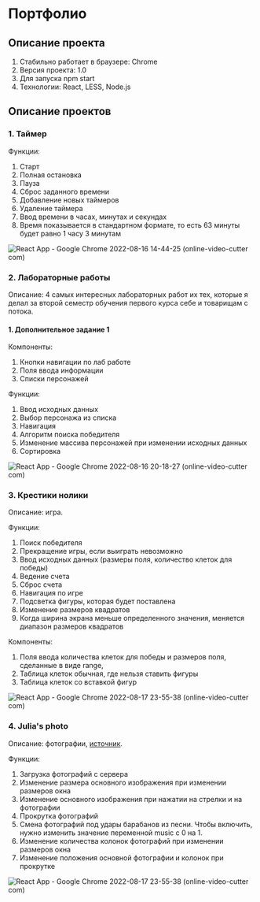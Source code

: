 # Портфолио

## Описание проекта

1. Стабильно работает в браузере: Chrome
2. Версия проекта: 1.0
3. Для запуска npm start
4. Технологии: React, LESS, Node.js

## Описание проектов 

### 1. Таймер
Функции: 
1. Старт
2. Полная остановка
3. Пауза 
4. Сброс заданного времени
5. Добавление новых таймеров
6. Удаление таймера
7. Ввод времени в часах, минутах и секундах
8. Время показывается в стандартном формате, то есть 63 минуты будет равно 1 часу 3 минутам

![React App - Google Chrome 2022-08-16 14-44-25 (online-video-cutter com)](https://user-images.githubusercontent.com/59875675/184827069-30f68796-e464-4842-a100-78baf306c13f.gif)

### 2. Лабораторные работы
Описание: 4 самых интересных лабораторных работ их тех, которые я делал за второй семестр обучения первого курса себе и товарищам с потока. 

#### 1. Дополнительное задание 1
Компоненты:
1. Кнопки навигации по лаб работе
2. Поля ввода информации
3. Списки персонажей

Функции: 
1. Ввод исходных данных
2. Выбор персонажа из списка
3. Навигация 
4. Алгоритм поиска победителя 
5. Изменение массива персонажей при изменении исходных данных
6. Сортировка

![React App - Google Chrome 2022-08-16 20-18-27 (online-video-cutter com)](https://user-images.githubusercontent.com/59875675/184900217-73d1f5e3-eca4-423b-9163-3fda9601a8cf.gif)

### 3. Крестики нолики
Описание: игра.

Функции: 
1. Поиск победителя
2. Прекращение игры, если выиграть невозможно
3. Ввод исходных данных (размеры поля, количество клеток для победы)
4. Ведение счета
5. Сброс счета
6. Навигация по игре
7. Подсветка фигуры, которая будет поставлена
8. Изменение размеров квадратов
9. Когда ширина экрана меньше определенного значения, меняется диапазон размеров квадратов

Компоненты:
1. Поля ввода количества клеток для победы и размеров поля, сделанные в виде range, 
2. Таблица клеток обычная, где нельзя ставить фигуры
3. Таблица клеток со вставкой фигур

![React App - Google Chrome 2022-08-17 23-55-38 (online-video-cutter com)](https://user-images.githubusercontent.com/59875675/185199372-4bff0305-c5fb-407c-aac2-3d003965d323.gif)

### 4. Julia's photo
Описание: фотографии, <a href='https://vk.com/persiiiiiimmon'>источник</a>.

Функции: 
1. Загрузка фотографий с сервера
2. Изменение размера основного изображения при изменении размеров окна
3. Изменение основного изображения при нажатии на стрелки и на фотографии
4. Прокрутка фотографий
5. Смена фотографий под удары барабанов из песни. Чтобы включить, нужно изменить значение переменной music с 0 на 1.
6. Изменение количества колонок фотографий при изменении размеров окна
7. Изменение положения основной фотографии и колонок при прокрутке

![React App - Google Chrome 2022-08-17 23-55-38 (online-video-cutter com)](https://user-images.githubusercontent.com/59875675/185199372-4bff0305-c5fb-407c-aac2-3d003965d323.gif)






